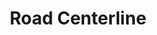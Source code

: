 ---
schema: default
title: Road Centerline
organization: City of Columbus
notes: Regional Centerline File
resources:
  - name: 'Centerline '
    url: >-
      http://maps.columbus.gov/arcgis/rest/services/CityServices/KeyLayers/MapServer/1
    format: api
  - name: Centerline
    url: >-
      http://data.columbus.opendata.arcgis.com/datasets/e6b61f4130d4429abf4b74a3f0b6fba7_1.csv
    format: csv
  - name: Centerline
    url: >-
      http://data.columbus.opendata.arcgis.com/datasets/e6b61f4130d4429abf4b74a3f0b6fba7_1.zip
    format: shp
  - name: Centerline
    url: >-
      http://data.columbus.opendata.arcgis.com/datasets/e6b61f4130d4429abf4b74a3f0b6fba7_1.kml
    format: kml
license: 'https://creativecommons.org/licenses/by/4.0/'
category:
  - Transportation
maintainer: City of Columbus Department of Public Service
maintainer_email: columbusgis@columbus.gov
---